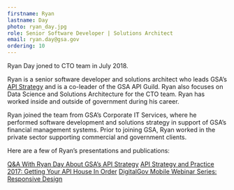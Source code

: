 ```yaml
---
firstname: Ryan
lastname: Day
photo: ryan_day.jpg 
role: Senior Software Developer | Solutions Architect
email: ryan.day@gsa.gov
ordering: 10
---
```

Ryan Day joned to CTO team in July 2018. 

Ryan is a senior software developer and solutions architect who leads GSA’s [API Strategy](https://tech.gsa.gov/guides/API_strategy/) and is a co-leader of the GSA API Guild. Ryan also focuses on Data Science and Solutions Architecture for the CTO team. Ryan has worked inside and outside of government during his career.

Ryan joined the team from GSA’s Corporate IT Services, where he performed software development and solutions strategy in support of GSA’s financial management systems. Prior to joining GSA, Ryan worked in the private sector supporting commercial and government clients.

Here are a few of Ryan’s presentations and publications:

[Q&A With Ryan Day About GSA’s API Strategy](https://digital.gov/2019/03/27/qa-with-ryan-day-about-gsas-api-strategy/)
[API Strategy and Practice 2017: Getting Your API House In Order](https://www.slideshare.net/slideshow/embed_code/key/EDOqaTzbLoV5JS)
[DigitalGov Mobile Webinar Series: Responsive Design](https://www.youtube.com/watch?v=r1jgCa5OT-k)
